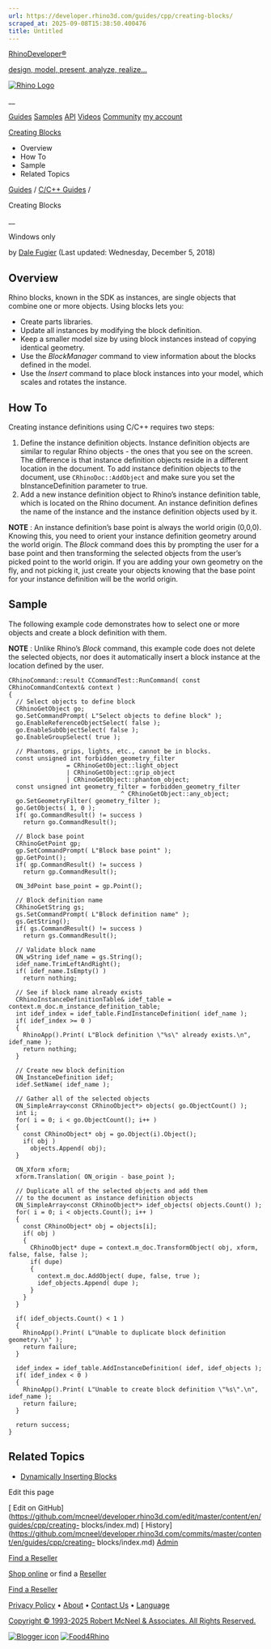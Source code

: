 ```yaml
---
url: https://developer.rhino3d.com/guides/cpp/creating-blocks/
scraped_at: 2025-09-08T15:38:50.400476
title: Untitled
---
```


[RhinoDeveloper®](/)

[design, model, present, analyze, realize...](/)

[![Rhino Logo](https://developer.rhino3d.com/images/rhinodevlogo.png)](/)

__

[Guides](https://developer.rhino3d.com/guides)
[Samples](https://developer.rhino3d.com/samples)
[API](https://developer.rhino3d.com/api)
[Videos](https://developer.rhino3d.com/videos)
[Community](https://discourse.mcneel.com/c/rhino-developer) [my account
](https://www.rhino3d.com/my-account/ "Manage your account, licenses, and
teams")

[Creating Blocks](https://developer.rhino3d.com/guides/cpp/creating-blocks/)

  * Overview
  * How To
  * Sample
  * Related Topics

[Guides](https://developer.rhino3d.com/en/guides/) / [C/C++
Guides](https://developer.rhino3d.com/en/guides/cpp/) /

Creating Blocks

__

Windows only

by [Dale Fugier](https://discourse.mcneel.com/u/dale/) (Last updated:
Wednesday, December 5, 2018)

## Overview

Rhino blocks, known in the SDK as instances, are single objects that combine
one or more objects. Using blocks lets you:

  * Create parts libraries.
  * Update all instances by modifying the block definition.
  * Keep a smaller model size by using block instances instead of copying identical geometry.
  * Use the _BlockManager_ command to view information about the blocks defined in the model.
  * Use the _Insert_ command to place block instances into your model, which scales and rotates the instance.

## How To

Creating instance definitions using C/C++ requires two steps:

  1. Define the instance definition objects. Instance definition objects are similar to regular Rhino objects - the ones that you see on the screen. The difference is that instance definition objects reside in a different location in the document. To add instance definition objects to the document, use `CRhinoDoc::AddObject` and make sure you set the bInstanceDefinition parameter to true.
  2. Add a new instance definition object to Rhino’s instance definition table, which is located on the Rhino document. An instance definition defines the name of the instance and the instance definition objects used by it.

**NOTE** : An instance definition’s base point is always the world origin
(0,0,0). Knowing this, you need to orient your instance definition geometry
around the world origin. The _Block_ command does this by prompting the user
for a base point and then transforming the selected objects from the user’s
picked point to the world origin. If you are adding your own geometry on the
fly, and not picking it, just create your objects knowing that the base point
for your instance definition will be the world origin.

## Sample

The following example code demonstrates how to select one or more objects and
create a block definition with them.

**NOTE** : Unlike Rhino’s _Block_ command, this example code does not delete
the selected objects, nor does it automatically insert a block instance at the
location defined by the user.

    
    
    CRhinoCommand::result CCommandTest::RunCommand( const CRhinoCommandContext& context )
    {
      // Select objects to define block
      CRhinoGetObject go;
      go.SetCommandPrompt( L"Select objects to define block" );
      go.EnableReferenceObjectSelect( false );
      go.EnableSubObjectSelect( false );
      go.EnableGroupSelect( true );
    
      // Phantoms, grips, lights, etc., cannot be in blocks.
      const unsigned int forbidden_geometry_filter
                    = CRhinoGetObject::light_object
                    | CRhinoGetObject::grip_object
                    | CRhinoGetObject::phantom_object;
      const unsigned int geometry_filter = forbidden_geometry_filter
                                   ^ CRhinoGetObject::any_object;
      go.SetGeometryFilter( geometry_filter );
      go.GetObjects( 1, 0 );
      if( go.CommandResult() != success )
        return go.CommandResult();
    
      // Block base point
      CRhinoGetPoint gp;
      gp.SetCommandPrompt( L"Block base point" );
      gp.GetPoint();
      if( gp.CommandResult() != success )
        return gp.CommandResult();
    
      ON_3dPoint base_point = gp.Point();
    
      // Block definition name
      CRhinoGetString gs;
      gs.SetCommandPrompt( L"Block definition name" );
      gs.GetString();
      if( gs.CommandResult() != success )
        return gs.CommandResult();
    
      // Validate block name
      ON_wString idef_name = gs.String();
      idef_name.TrimLeftAndRight();
      if( idef_name.IsEmpty() )
        return nothing;
    
      // See if block name already exists
      CRhinoInstanceDefinitionTable& idef_table = context.m_doc.m_instance_definition_table;
      int idef_index = idef_table.FindInstanceDefinition( idef_name );
      if( idef_index >= 0 )
      {
        RhinoApp().Print( L"Block definition \"%s\" already exists.\n", idef_name );
        return nothing;
      }
    
      // Create new block definition
      ON_InstanceDefinition idef;
      idef.SetName( idef_name );
    
      // Gather all of the selected objects
      ON_SimpleArray<const CRhinoObject*> objects( go.ObjectCount() );
      int i;
      for( i = 0; i < go.ObjectCount(); i++ )
      {
        const CRhinoObject* obj = go.Object(i).Object();
        if( obj )
          objects.Append( obj);
      }
    
      ON_Xform xform;
      xform.Translation( ON_origin - base_point );
    
      // Duplicate all of the selected objects and add them
      // to the document as instance definition objects
      ON_SimpleArray<const CRhinoObject*> idef_objects( objects.Count() );
      for( i = 0; i < objects.Count(); i++ )
      {
        const CRhinoObject* obj = objects[i];
        if( obj )
        {
          CRhinoObject* dupe = context.m_doc.TransformObject( obj, xform, false, false, false );
          if( dupe)
          {
            context.m_doc.AddObject( dupe, false, true );
            idef_objects.Append( dupe );
          }
        }
      }
    
      if( idef_objects.Count() < 1 )
      {
        RhinoApp().Print( L"Unable to duplicate block definition geometry.\n" );
        return failure;
      }
    
      idef_index = idef_table.AddInstanceDefinition( idef, idef_objects );
      if( idef_index < 0 )
      {
        RhinoApp().Print( L"Unable to create block definition \"%s\".\n", idef_name );
        return failure;
      }
    
      return success;
    }
    

## Related Topics

  * [Dynamically Inserting Blocks](https://developer.rhino3d.com/guides/cpp/dynamically-inserting-blocks/)

Edit this page

[ Edit on
GitHub](https://github.com/mcneel/developer.rhino3d.com/edit/master/content/en/guides/cpp/creating-
blocks/index.md) [
History](https://github.com/mcneel/developer.rhino3d.com/commits/master/content/en/guides/cpp/creating-
blocks/index.md) [ Admin](https://developer.rhino3d.com/admin)

[Find a Reseller](https://www.rhino3d.com/sales)

[Shop online](https://www.rhino3d.com/store) or find a
[Reseller](https://www.rhino3d.com/sales)

[Find a Reseller](https://www.rhino3d.com/sales)

[Privacy Policy](https://www.rhino3d.com/privacy) •
[About](https://www.rhino3d.com/mcneel/about) • [Contact
Us](https://www.rhino3d.com/mcneel/contact) • [
Language](https://www.rhino3d.com/language "Change to a different region or
language")

[Copyright © 1993-2025 Robert McNeel & Associates. All Rights
Reserved.](https://www.rhino3d.com/mcneel/about)

[](https://www.facebook.com/McNeelRhinoceros/)
[](https://twitter.com/bobmcneel) [](https://www.linkedin.com/groups/75313/)
[](https://www.youtube.com/user/RhinoGuide/videos) [](https://vimeo.com/rhino)
[![Blogger
icon](https://developer.rhino3d.com/images/blogger.svg)](http://blog.rhino3d.com/)
[![Food4Rhino](https://developer.rhino3d.com/images/f4r_icon_01.svg)](https://www.food4rhino.com)

